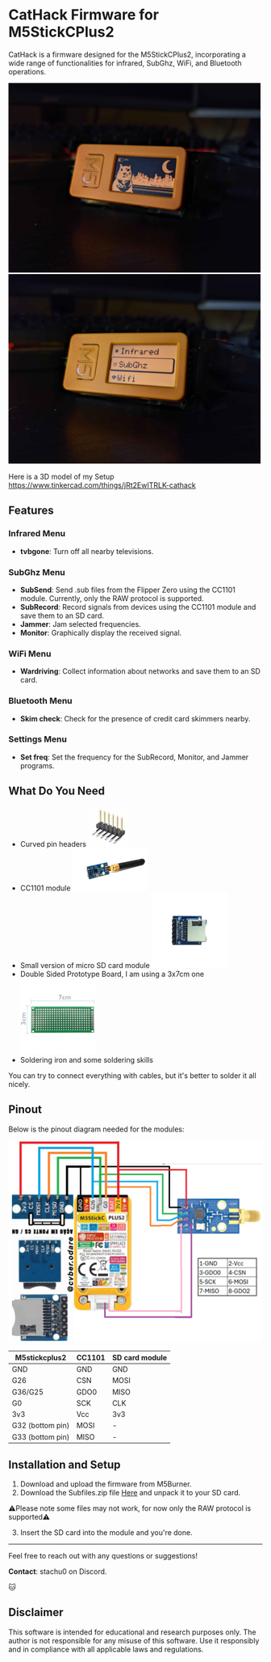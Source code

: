# CatHack Firmware for M5StickCPlus2

CatHack is a firmware designed for the M5StickCPlus2, incorporating a wide range of functionalities for infrared, SubGhz, WiFi, and Bluetooth operations. 


<img src="images/PXL_20240721_174404806.MV.jpg" width="500">
<img src="images/res.jpg" width="500">

Here is a 3D model of my Setup
https://www.tinkercad.com/things/jRt2EwITRLK-cathack
## Features


### Infrared Menu
- **tvbgone**: Turn off all nearby televisions.

### SubGhz Menu
- **SubSend**: Send .sub files from the Flipper Zero using the CC1101 module. Currently, only the RAW protocol is supported.
- **SubRecord**: Record signals from devices using the CC1101 module and save them to an SD card.
- **Jammer**: Jam selected frequencies.
- **Monitor**: Graphically display the received signal.

### WiFi Menu
- **Wardriving**: Collect information about networks and save them to an SD card.

### Bluetooth Menu
- **Skim check**: Check for the presence of credit card skimmers nearby.

### Settings Menu
- **Set freq**: Set the frequency for the SubRecord, Monitor, and Jammer programs.

## What Do You Need
- Curved pin headers ![](images/M50-3930642_SPL.webp)
- CC1101 module <img src="images/original.jpg" width="150">
- Small version of micro SD card module <img src="images/the-mini-sd-card-module-micro-sd-card-module.jpg" width="150">
- Double Sided Prototype Board, I am using a 3x7cm one <img src="images/ct09300-02-thumbnail-1080x1080-70.jpg" width="150">
- Soldering iron and some soldering skills 

You can try to connect everything with cables, but it's better to solder it all nicely.

## Pinout

Below is the pinout diagram needed for the modules:

![Pinout Diagram](images/pinout.jpg)

| M5stickcplus2      | CC1101 | SD card module |
|--------------------|--------|----------------|
| GND                | GND    | GND            |
| G26                | CSN    | MOSI           |
| G36/G25            | GDO0   | MISO           |
| G0                 | SCK    | CLK            |
| 3v3                | Vcc    | 3v3            |
| G32 (bottom pin)   | MOSI   | -              |
| G33 (bottom pin)   | MISO   | -              |

## Installation and Setup

1. Download and upload the firmware from M5Burner.
2. Download the Subfiles.zip file [Here](https://drive.google.com/file/d/1TZCD_Jr_Pu78nF93ItqeqHZLEuuWagby/view?usp=sharing) and unpack it to your SD card.

⚠️Please note some files may not work, for now only the RAW protocol is supported⚠️

3. Insert the SD card into the module and you're done.

---

Feel free to reach out with any questions or suggestions!

**Contact**: stachu0 on Discord.

🐱

## Disclaimer

This software is intended for educational and research purposes only. The author is not responsible for any misuse of this software. Use it responsibly and in compliance with all applicable laws and regulations.
